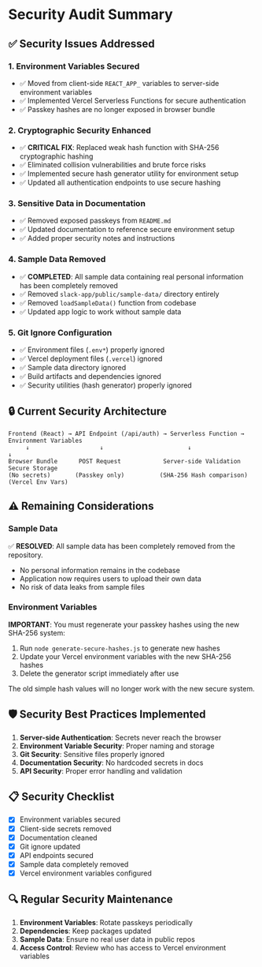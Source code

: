 # Security Audit Summary

## ✅ Security Issues Addressed

### 1. **Environment Variables Secured**
- ✅ Moved from client-side `REACT_APP_` variables to server-side environment variables
- ✅ Implemented Vercel Serverless Functions for secure authentication
- ✅ Passkey hashes are no longer exposed in browser bundle

### 2. **Cryptographic Security Enhanced** 
- ✅ **CRITICAL FIX**: Replaced weak hash function with SHA-256 cryptographic hashing
- ✅ Eliminated collision vulnerabilities and brute force risks
- ✅ Implemented secure hash generator utility for environment setup
- ✅ Updated all authentication endpoints to use secure hashing

### 3. **Sensitive Data in Documentation**
- ✅ Removed exposed passkeys from `README.md`
- ✅ Updated documentation to reference secure environment setup
- ✅ Added proper security notes and instructions

### 4. **Sample Data Removed**
- ✅ **COMPLETED**: All sample data containing real personal information has been completely removed
- ✅ Removed `slack-app/public/sample-data/` directory entirely
- ✅ Removed `loadSampleData()` function from codebase
- ✅ Updated app logic to work without sample data

### 5. **Git Ignore Configuration**
- ✅ Environment files (`.env*`) properly ignored
- ✅ Vercel deployment files (`.vercel`) ignored
- ✅ Sample data directory ignored
- ✅ Build artifacts and dependencies ignored
- ✅ Security utilities (hash generator) properly ignored

## 🔒 Current Security Architecture

```
Frontend (React) → API Endpoint (/api/auth) → Serverless Function → Environment Variables
     ↓                    ↓                        ↓                      ↓
Browser Bundle      POST Request            Server-side Validation      Secure Storage
(No secrets)       (Passkey only)          (SHA-256 Hash comparison)   (Vercel Env Vars)
```

## ⚠️ Remaining Considerations

### Sample Data
✅ **RESOLVED**: All sample data has been completely removed from the repository.
- No personal information remains in the codebase
- Application now requires users to upload their own data
- No risk of data leaks from sample files

### Environment Variables
**IMPORTANT**: You must regenerate your passkey hashes using the new SHA-256 system:

1. Run `node generate-secure-hashes.js` to generate new hashes
2. Update your Vercel environment variables with the new SHA-256 hashes
3. Delete the generator script immediately after use

The old simple hash values will no longer work with the new secure system.

## 🛡️ Security Best Practices Implemented

1. **Server-side Authentication**: Secrets never reach the browser
2. **Environment Variable Security**: Proper naming and storage
3. **Git Security**: Sensitive files properly ignored
4. **Documentation Security**: No hardcoded secrets in docs
5. **API Security**: Proper error handling and validation

## 📋 Security Checklist

- [x] Environment variables secured
- [x] Client-side secrets removed
- [x] Documentation cleaned
- [x] Git ignore updated
- [x] API endpoints secured
- [x] Sample data completely removed
- [x] Vercel environment variables configured

## 🔍 Regular Security Maintenance

1. **Environment Variables**: Rotate passkeys periodically
2. **Dependencies**: Keep packages updated
3. **Sample Data**: Ensure no real user data in public repos
4. **Access Control**: Review who has access to Vercel environment variables
